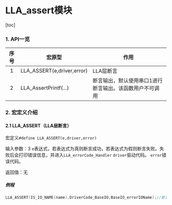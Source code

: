 # LLA_assert模块
[toc]
### 1. API一览
|序号|宏原型|作用|
|:--:|--|--|
|1|LLA_ASSERT(e,driver,error)|LLA层断言|
|2|LLA_AssertPrintf(...)|断言输出，默认使用串口1进行断言输出。该函数用户不可调用|
### 2. 宏定义介绍
#### 2.1 LLA_ASSERT（LLA层断言）
宏定义`#define LLA_ASSERT(e,driver,error)`

输入参数：3
`e`表达式，若表达式为真则断言成功，若表达式为假则断言失败。失败后会打印错误信息，并进入`LLA_errorCode_Handler`
`driver`驱动代码。
`error`错误代码。

返回值：无

##### 例程
```cpp
LLA_ASSERT(IS_IO_NAME(name),DriverCode_BaseIO,BaseIO_errorIOName);//断言输入的name是否为正确的引脚名称。断言失败则会触发`BaseIO_errorIOName`错误
```


